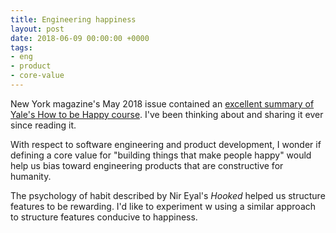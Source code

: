 ```yaml
---
title: Engineering happiness
layout: post
date: 2018-06-09 00:00:00 +0000
tags:
- eng
- product
- core-value
---
```

New York magazine's May 2018 issue contained an [excellent summary of Yale's How to be Happy course](https://www.thecut.com/2018/05/how-to-be-happy.html "NYMag: How to be Happy: a cheat sheet"). I've been thinking about and sharing it ever since reading it.

With respect to software engineering and product development, I wonder if defining a core value for "building things that make people happy" would help us bias toward engineering products that are constructive for humanity.

The psychology of habit described by Nir Eyal's _Hooked_ helped us structure features to be rewarding. I'd like to experiment w using a similar approach to structure features conducive to happiness.

 